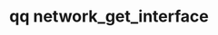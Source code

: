 ---
category: network
command: network_get_interface
keywords: qq, qq_cli, network_get_interface
optional_options:
- alternate: []
  help: The unique ID of the interface
  name: --interface-id
  required: false
permalink: /qq-cli-command-guide/network/network_get_interface.html
positional_options: []
sidebar: qq_cli_command_reference_sidebar
summary: This section explains how to use the <code>qq network_get_interface</code>
  command.
synopsis: Get configuration for the specified interface
title: qq network_get_interface
usage: qq network_get_interface [-h] [--interface-id INTERFACE_ID]
zendesk_source: qq CLI Command Guide

---